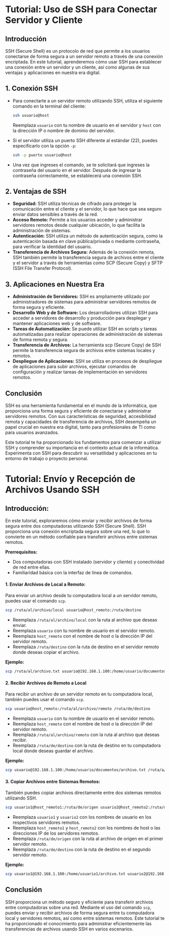 # Tutorial: Uso de SSH para Conectar Servidor y Cliente

## Introducción
SSH (Secure Shell) es un protocolo de red que permite a los usuarios conectarse de forma segura a un servidor remoto a través de una conexión encriptada. En este tutorial, aprenderemos cómo usar SSH para establecer una conexión entre un servidor y un cliente, así como algunas de sus ventajas y aplicaciones en nuestra era digital.

## 1. Conexión SSH
- Para conectarte a un servidor remoto utilizando SSH, utiliza el siguiente comando en la terminal del cliente:
  ```bash
  ssh usuario@host
  ```
  Reemplaza `usuario` con tu nombre de usuario en el servidor y `host` con la dirección IP o nombre de dominio del servidor.

- Si el servidor utiliza un puerto SSH diferente al estándar (22), puedes especificarlo con la opción `-p`:
  ```bash
  ssh -p puerto usuario@host
  ```

- Una vez que ingreses el comando, se te solicitará que ingreses la contraseña del usuario en el servidor. Después de ingresar la contraseña correctamente, se establecerá una conexión SSH.

## 2. Ventajas de SSH
- **Seguridad:** SSH utiliza técnicas de cifrado para proteger la comunicación entre el cliente y el servidor, lo que hace que sea seguro enviar datos sensibles a través de la red.
- **Acceso Remoto:** Permite a los usuarios acceder y administrar servidores remotos desde cualquier ubicación, lo que facilita la administración de sistemas.
- **Autenticación:** SSH utiliza un método de autenticación segura, como la autenticación basada en clave pública/privada o mediante contraseña, para verificar la identidad del usuario.
- **Transferencia de Archivos Segura:** Además de la conexión remota, SSH también permite la transferencia segura de archivos entre el cliente y el servidor a través de herramientas como SCP (Secure Copy) y SFTP (SSH File Transfer Protocol).

## 3. Aplicaciones en Nuestra Era
- **Administración de Servidores:** SSH es ampliamente utilizado por administradores de sistemas para administrar servidores remotos de forma segura y eficiente.
- **Desarrollo Web y de Software:** Los desarrolladores utilizan SSH para acceder a servidores de desarrollo y producción para desplegar y mantener aplicaciones web y de software.
- **Tareas de Automatización:** Se puede utilizar SSH en scripts y tareas automatizadas para realizar operaciones de administración de sistemas de forma remota y segura.
- **Transferencia de Archivos:** La herramienta scp (Secure Copy) de SSH permite la transferencia segura de archivos entre sistemas locales y remotos.
- **Despliegue de Aplicaciones:** SSH se utiliza en procesos de despliegue de aplicaciones para subir archivos, ejecutar comandos de configuración y realizar tareas de implementación en servidores remotos.

## Conclusión
SSH es una herramienta fundamental en el mundo de la informática, que proporciona una forma segura y eficiente de conectarse y administrar servidores remotos. Con sus características de seguridad, accesibilidad remota y capacidades de transferencia de archivos, SSH desempeña un papel crucial en nuestra era digital, tanto para profesionales de TI como para usuarios avanzados.

Este tutorial te ha proporcionado los fundamentos para comenzar a utilizar SSH y comprender su importancia en el contexto actual de la informática. Experimenta con SSH para descubrir su versatilidad y aplicaciones en tu entorno de trabajo o proyecto personal.


# Tutorial: Envío y Recepción de Archivos Usando SSH

## Introducción:
En este tutorial, exploraremos cómo enviar y recibir archivos de forma segura entre dos computadoras utilizando SSH (Secure Shell). SSH proporciona una conexión encriptada segura sobre una red, lo que lo convierte en un método confiable para transferir archivos entre sistemas remotos.

**Prerrequisitos:**
- Dos computadoras con SSH instalado (servidor y cliente) y conectividad de red entre ellas.
- Familiaridad básica con la interfaz de línea de comandos.

#### 1. Enviar Archivos de Local a Remoto:
Para enviar un archivo desde tu computadora local a un servidor remoto, puedes usar el comando `scp`.

```bash
scp /ruta/al/archivo/local usuario@host_remoto:/ruta/destino
```

- Reemplaza `/ruta/al/archivo/local` con la ruta al archivo que deseas enviar.
- Reemplaza `usuario` con tu nombre de usuario en el servidor remoto.
- Reemplaza `host_remoto` con el nombre de host o la dirección IP del servidor remoto.
- Reemplaza `/ruta/destino` con la ruta de destino en el servidor remoto donde deseas copiar el archivo.

**Ejemplo:**
```bash
scp /ruta/al/archivo.txt usuario@192.168.1.100:/home/usuario/documentos/
```

#### 2. Recibir Archivos de Remoto a Local
Para recibir un archivo de un servidor remoto en tu computadora local, también puedes usar el comando `scp`.

```bash
scp usuario@host_remoto:/ruta/al/archivo/remoto /ruta/de/destino
```

- Reemplaza `usuario` con tu nombre de usuario en el servidor remoto.
- Reemplaza `host_remoto` con el nombre de host o la dirección IP del servidor remoto.
- Reemplaza `/ruta/al/archivo/remoto` con la ruta al archivo que deseas recibir.
- Reemplaza `/ruta/de/destino` con la ruta de destino en tu computadora local donde deseas guardar el archivo.

**Ejemplo:**
```bash
scp usuario@192.168.1.100:/home/usuario/documentos/archivo.txt /ruta/a/local/
```

#### 3. Copiar Archivos entre Sistemas Remotos:
También puedes copiar archivos directamente entre dos sistemas remotos utilizando SSH.

```bash
scp usuario1@host_remoto1:/ruta/de/origen usuario2@host_remoto2:/ruta/de/destino
```

- Reemplaza `usuario1` y `usuario2` con los nombres de usuario en los respectivos servidores remotos.
- Reemplaza `host_remoto1` y `host_remoto2` con los nombres de host o las direcciones IP de los servidores remotos.
- Reemplaza `/ruta/de/origen` con la ruta al archivo de origen en el primer servidor remoto.
- Reemplaza `/ruta/de/destino` con la ruta de destino en el segundo servidor remoto.

**Ejemplo:**
```bash
scp usuario1@192.168.1.100:/home/usuario1/archivo.txt usuario2@192.168.2.200:/home/usuario2/
```

## Conclusión
SSH proporciona un método seguro y eficiente para transferir archivos entre computadoras sobre una red. Mediante el uso del comando `scp`, puedes enviar y recibir archivos de forma segura entre tu computadora local y servidores remotos, así como entre sistemas remotos. Este tutorial te ha proporcionado el conocimiento para administrar eficientemente las transferencias de archivos usando SSH en varios escenarios.